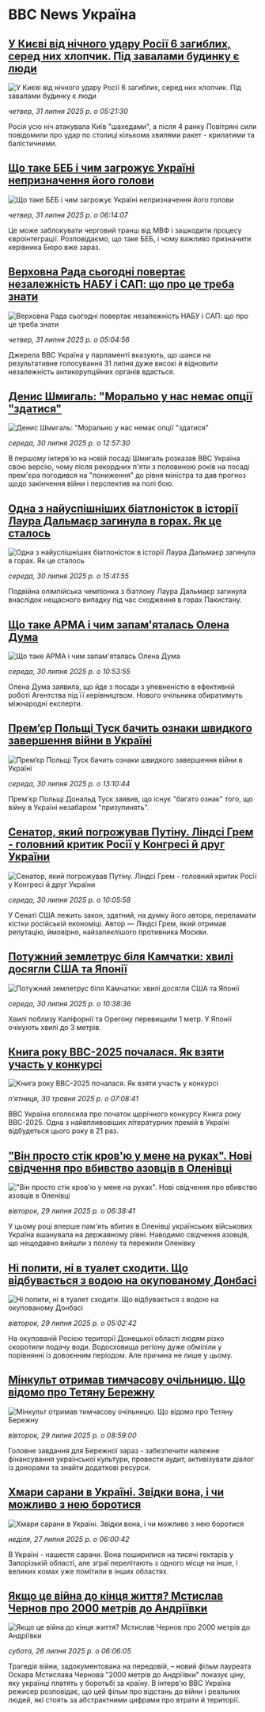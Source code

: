 # BBC News Україна## [У Києві від нічного удару Росії 6 загиблих, серед них хлопчик. Під завалами будинку є люди](https://www.bbc.com/ukrainian/articles/c17ndgendvko?at_medium=RSS&at_campaign=rss?at_campaign=githubrss)![У Києві від нічного удару Росії 6 загиблих, серед них хлопчик. Під завалами будинку є люди](https://ichef.bbci.co.uk/ace/ws/240/cpsprodpb/e924/live/feef7620-6dc0-11f0-83b1-97f1a2defe9d.jpg)_четвер, 31 липня 2025 р. о 05:21:30_Росія усю ніч атакувала Київ "шахедами", а після 4 ранку Повітряні сили повідомили про удар по столиці кількома хвилями ракет - крилатими та балістичними.## [Що таке БЕБ і чим загрожує Україні непризначення його голови](https://www.bbc.com/ukrainian/articles/c0j982n2ly6o?at_medium=RSS&at_campaign=rss?at_campaign=githubrss)![Що таке БЕБ і чим загрожує Україні непризначення його голови](https://ichef.bbci.co.uk/ace/ws/240/cpsprodpb/8875/live/81a0a070-6d59-11f0-8b42-cf5ae7bf0dcf.png)_четвер, 31 липня 2025 р. о 06:14:07_Це може заблокувати черговий транш від МВФ і зашкодити процесу євроінтеграції. Розповідаємо, що таке БЕБ, і чому важливо призначити керівника Бюро вже зараз.## [Верховна Рада сьогодні повертає незалежність НАБУ і САП: що про це треба знати](https://www.bbc.com/ukrainian/articles/cn0rdzpx77no?at_medium=RSS&at_campaign=rss?at_campaign=githubrss)![Верховна Рада сьогодні повертає незалежність НАБУ і САП: що про це треба знати](https://ichef.bbci.co.uk/ace/ws/240/cpsprodpb/cc40/live/aebce610-6d4d-11f0-bbbf-870f9b0102b8.jpg)_четвер, 31 липня 2025 р. о 05:04:56_Джерела ВВС Україна у парламенті вказують, що шанси на результативне голосування 31 липня дуже високі й відновити незалежність антикорупційних органів вдасться.## [Денис Шмигаль: "Морально у нас немає опції "здатися"](https://www.bbc.com/ukrainian/articles/cyvn7668v1do?at_medium=RSS&at_campaign=rss?at_campaign=githubrss)![Денис Шмигаль: "Морально у нас немає опції "здатися"](https://ichef.bbci.co.uk/ace/ws/240/cpsprodpb/14cd/live/6ea2f300-6d41-11f0-9462-bb509dc78127.jpg)_середа, 30 липня 2025 р. о 12:57:30_В першому інтерв'ю на новій посаді Шмигаль розказав ВВС Україна свою версію, чому після рекордних п'яти з половиною років на посаді прем'єра погодився на "пониження" до рівня міністра та дав прогноз щодо закінчення війни і перспектив на полі бою.## [Одна з найуспішніших біатлоністок в історії Лаура Дальмаєр загинула в горах. Як це сталось](https://www.bbc.com/ukrainian/articles/cn72mpg058xo?at_medium=RSS&at_campaign=rss?at_campaign=githubrss)![Одна з найуспішніших біатлоністок в історії Лаура Дальмаєр загинула в горах. Як це сталось](https://ichef.bbci.co.uk/ace/ws/240/cpsprodpb/2089/live/7d712990-6d43-11f0-9462-bb509dc78127.jpg)_середа, 30 липня 2025 р. о 15:41:55_Подвійна олімпійська чемпіонка з біатлону Лаура Дальмаєр загинула внаслідок нещасного випадку під час сходження в горах Пакистану.## [Що таке АРМА і чим запам'яталась Олена Дума](https://www.bbc.com/ukrainian/articles/cd9jnzll57no?at_medium=RSS&at_campaign=rss?at_campaign=githubrss)![Що таке АРМА і чим запам'яталась Олена Дума](https://ichef.bbci.co.uk/ace/ws/240/cpsprodpb/e924/live/51c48a40-6d33-11f0-97c9-ddd687f1cffb.jpg)_середа, 30 липня 2025 р. о 10:53:55_Олена Дума заявила, що йде з посади з упевненістю в ефективній роботі Агентства під її керівництвом. Нового очільника обиратимуть міжнародні експерти.## [Премʼєр Польщі Туск бачить ознаки швидкого завершення війни в Україні](https://www.bbc.com/ukrainian/articles/cn92xqyj1gno?at_medium=RSS&at_campaign=rss?at_campaign=githubrss)![Премʼєр Польщі Туск бачить ознаки швидкого завершення війни в Україні](https://ichef.bbci.co.uk/ace/ws/240/cpsprodpb/f32d/live/a271dc20-6d44-11f0-89ea-4d6f9851f623.jpg)_середа, 30 липня 2025 р. о 13:10:44_Прем'єр Польщі Дональд Туск заявив, що існує "багато ознак" того, що війну в Україні незабаром "призупинять".## [Сенатор, який погрожував Путіну. Ліндсі Грем - головний критик Росії у Конгресі й друг України](https://www.bbc.com/ukrainian/articles/cy98j5z14n9o?at_medium=RSS&at_campaign=rss?at_campaign=githubrss)![Сенатор, який погрожував Путіну. Ліндсі Грем - головний критик Росії у Конгресі й друг України](https://ichef.bbci.co.uk/ace/ws/240/cpsprodpb/8d4f/live/eea58880-6baf-11f0-af20-030418be2ca5.jpg)_середа, 30 липня 2025 р. о 10:05:58_У Сенаті США лежить закон, здатний, на думку його автора, переламати кістки російській економіці. Автор — Ліндсі Грем, який отримав репутацію, ймовірно, найзапеклішого противника Москви.## [Потужний землетрус біля Камчатки: хвилі досягли США та Японії](https://www.bbc.com/ukrainian/articles/cx2qlnqw4kno?at_medium=RSS&at_campaign=rss?at_campaign=githubrss)![Потужний землетрус біля Камчатки: хвилі досягли США та Японії](https://ichef.bbci.co.uk/ace/ws/240/cpsprodpb/b5e6/live/0c0cddf0-6d4b-11f0-907e-6f408d8b44f9.jpg)_середа, 30 липня 2025 р. о 10:38:36_Хвилі поблизу Каліфорнії та Орегону перевищили 1 метр. У Японії очікують хвилі до 3 метрів.## [Книга року BBC-2025 почалася. Як взяти участь у конкурсі ](https://www.bbc.com/ukrainian/articles/clygdp91lk7o?at_medium=RSS&at_campaign=rss?at_campaign=githubrss)![Книга року BBC-2025 почалася. Як взяти участь у конкурсі ](https://ichef.bbci.co.uk/ace/ws/240/cpsprodpb/01eb/live/6dc71a60-3b9b-11f0-b0d7-71720076f013.jpg)_пʼятниця, 30 травня 2025 р. о 07:08:41_BBC Україна оголосила про початок щорічного конкурсу Книга року BBC-2025. Одна з найвпливовіших літературних премій в Україні відбудеться цього року в 21 раз.## ["Він просто стік кров'ю у мене на руках". Нові свідчення про вбивство азовців в Оленівці](https://www.bbc.com/ukrainian/articles/c2djpze0jp7o?at_medium=RSS&at_campaign=rss?at_campaign=githubrss)!["Він просто стік кров'ю у мене на руках". Нові свідчення про вбивство азовців в Оленівці](https://ichef.bbci.co.uk/ace/ws/240/cpsprodpb/e425/live/085aac80-6bb8-11f0-82e5-136004252dd4.jpg)_вівторок, 29 липня 2025 р. о 06:38:41_У цьому році вперше пам'ять вбитих в Оленівці українських військових Україна вшанувала на державному рівні. Наводимо свідчення азовців, що нещодавно вийшли з полону та пережили Оленівку## [Ні попити, ні в туалет сходити. Що відбувається з водою на окупованому Донбасі](https://www.bbc.com/ukrainian/articles/c5yp5pz1yp7o?at_medium=RSS&at_campaign=rss?at_campaign=githubrss)![Ні попити, ні в туалет сходити. Що відбувається з водою на окупованому Донбасі](https://ichef.bbci.co.uk/ace/ws/240/cpsprodpb/16f5/live/73611dd0-6bc1-11f0-aecb-f793dee9bba5.jpg)_вівторок, 29 липня 2025 р. о 05:02:42_На окупованій Росією території Донецької області людям різко скоротили подачу води. Водосховища регіону дуже обміліли у порівнянні із довоєнним періодом. Але причина не лише у цьому.## [Мінкульт отримав тимчасову очільницю. Що відомо про Тетяну Бережну](https://www.bbc.com/ukrainian/articles/cgjy43x7y72o?at_medium=RSS&at_campaign=rss?at_campaign=githubrss)![Мінкульт отримав тимчасову очільницю. Що відомо про Тетяну Бережну](https://ichef.bbci.co.uk/ace/ws/240/cpsprodpb/fc46/live/f0d4af30-6c4c-11f0-8abd-c9a2500febe3.jpg)_вівторок, 29 липня 2025 р. о 08:59:00_Головне завдання для Бережної зараз - забезпечити належне фінансування української культури, провести аудит, активізувати діалог із донорами та знайти додаткові ресурси.## [Хмари сарани в Україні. Звідки вона, і чи можливо з нею боротися](https://www.bbc.com/ukrainian/articles/ce9x9ggpj33o?at_medium=RSS&at_campaign=rss?at_campaign=githubrss)![Хмари сарани в Україні. Звідки вона, і чи можливо з нею боротися](https://ichef.bbci.co.uk/ace/ws/240/cpsprodpb/6c94/live/09348fd0-6899-11f0-b5e0-83f7c45d2898.jpg)_неділя, 27 липня 2025 р. о 06:00:42_В Україні - нашестя сарани. Вона поширилися на тисячі гектарів у Запорізькій області, але зграї перелітають з одного місце на інше, і великих комах уже помітили в інших областях.## [Якщо це війна до кінця життя? Мстислав Чернов про 2000 метрів до Андріївки](https://www.bbc.com/ukrainian/articles/cq6m696jmpmo?at_medium=RSS&at_campaign=rss?at_campaign=githubrss)![Якщо це війна до кінця життя? Мстислав Чернов про 2000 метрів до Андріївки](https://ichef.bbci.co.uk/ace/ws/240/cpsprodpb/38b1/live/56880fe0-68cc-11f0-89ea-4d6f9851f623.jpg)_субота, 26 липня 2025 р. о 06:06:05_Трагедія війни, задокументована на передовій, – новий фільм лауреата Оскара Мстислава Чернова "2000 метрів до Андріївки" показує ціну, яку українці платять у боротьбі за країну. В інтерв'ю ВВС Україна режисер розповідає, що цей фільм про відстань до війни і реальних людей, які стоять за абстрактними цифрами про втрати й території.